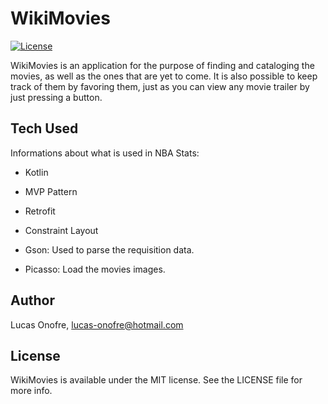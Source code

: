 WikiMovies
===========

[![License](https://img.shields.io/badge/License-MIT-green.svg)](https://github.com/LucasOnofre/WikiMovies/blob/master/LICENSE)

WikiMovies is an application for the purpose of finding and cataloging the movies, as well as the ones that are yet to come.
It is also possible to keep track of them by favoring them, just as you can view any movie trailer  by just pressing a button.


## Tech Used

Informations about what is used in NBA Stats: 

- Kotlin

- MVP Pattern

- Retrofit

- Constraint Layout

- Gson: Used to parse the requisition data.

- Picasso: Load the movies images.


## Author

Lucas Onofre, lucas-onofre@hotmail.com

## License

WikiMovies is available under the MIT license. See the LICENSE file for more info.
